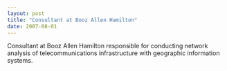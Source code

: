 ```yaml
---
layout: post
title: "Consultant at Booz Allen Hamilton"
date: 2007-08-01
---
```


Consultant at Booz Allen Hamilton responsible for conducting network analysis of
telecommunications infrastructure with geographic information systems. 

